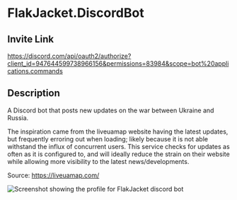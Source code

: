 # FlakJacket.DiscordBot

## Invite Link

https://discord.com/api/oauth2/authorize?client_id=947644599738966156&permissions=83984&scope=bot%20applications.commands

## Description

A Discord bot that posts new updates on the war between Ukraine and Russia.

The inspiration came from the liveuamap website having the latest updates, but frequently erroring out when loading; likely because it is not able withstand the influx of concurrent users. This service checks for updates as often as it is configured to, and will ideally reduce the strain on their website while allowing more visibility to the latest news/developments.

Source: https://liveuamap.com/

![Screenshot showing the profile for FlakJacket discord bot](https://user-images.githubusercontent.com/58752614/156694168-c075b0fa-1bb7-4794-9c9a-d638ef108e85.png)
